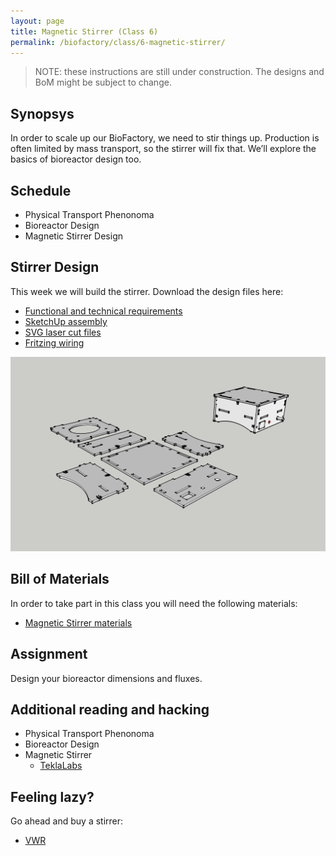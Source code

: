 ```yaml
---
layout: page
title: Magnetic Stirrer (Class 6)
permalink: /biofactory/class/6-magnetic-stirrer/
---
```


> NOTE: these instructions are still under construction. The designs and BoM might be subject to change.

## Synopsys

In order to scale up our BioFactory, we need to stir things up. Production is often limited by mass transport, so the stirrer will fix that. We’ll explore the basics of bioreactor design too.

## Schedule

* Physical Transport Phenonoma
* Bioreactor Design
* Magnetic Stirrer Design

## Stirrer Design

This week we will build the stirrer. Download the design files here:

* [Functional and technical requirements](/biofactory/class/6-stirrer/requirements/)
* [SketchUp assembly](/biofactory/class/6/Magnetic-Stirrer-Sketchup.skp)
* [SVG laser cut files](/biofactory/class/6/Magnetic-Stirrer-SVGs.zip)
* [Fritzing wiring](/biofactory/class/6/Magnetic-Stirrer-Fritzing.fz)

![Magnetic Strirrer](/biofactory/class/6/Magnetic-Stirrer.png)

## Bill of Materials

In order to take part in this class you will need the following materials:

* [Magnetic Stirrer materials](/biofactory/class/6-magnetic-stirrer/stirrer-materials/)

## Assignment

Design your bioreactor dimensions and fluxes.

## Additional reading and hacking

* Physical Transport Phenonoma
* Bioreactor Design
* Magnetic Stirrer
  * [TeklaLabs](http://www.teklalabs.org/magnetic-stirrer/)

## Feeling lazy?

Go ahead and buy a stirrer:

* [VWR](https://us.vwr.com/store/catalog/category.jsp?id=597830)
